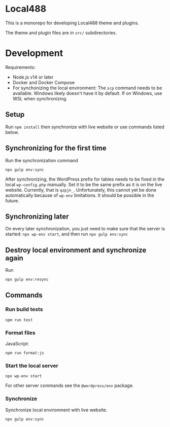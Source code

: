 # Local488

This is a monorepo for developing Local488 theme and plugins.

The theme and plugin files are in `src/` subdirectories.

# Development

Requirements:

- Node.js v14 or later
- Docker and Docker Compose
- For synchonizing the local environment: The `scp` command needs to be available. Windows likely doesn't have it by default. If on Windows, use WSL when synchronizing.

## Setup

Run `npm install` then synchronize with live website or use commands listed below.

## Synchronizing for the first time

Run the synchronization command
```
npx gulp env:sync
```

After synchronizing, the WordPress prefix for tables needs to be fixed in the local `wp-config.php` manually. Set it to be the same prefix as it is on the live website. Currently, that is `qzpjn_`. Unfortunately, this cannot yet be done automatically because of `wp-env` limitations. It should be possible in the future.

## Synchronizing later

On every later synchronization, you just need to make sure that the server is started: `npx wp-env start`, and then run `npx gulp env:sync`

## Destroy local environment and synchronize again

Run
```
npx gulp env:resync
```

## Commands

### Run build tests

```
npm run test
```

### Format files

JavaScript:

```
npm run format:js
```

### Start the local server

```
npx wp-env start
```

For other server commands see the `@wordpress/env` package.

### Synchronize

Synchronize local environment with live website.

```
npx gulp env:sync
```
